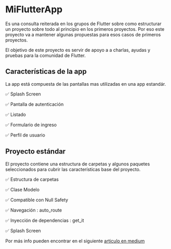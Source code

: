 # MiFlutterApp
 
Es una consulta reiterada en los grupos de Flutter sobre como estructurar un proyecto sobre todo 
al principio en los primeros proyectos. Por eso este proyecto va a mantener algunas propuestas 
para esos casos de primeros proyectos.

El objetivo de este proyecto es servir de apoyo a a charlas, ayudas y pruebas para la comunidad de Flutter.
 
 ## Características de la app
 La app está compuesta de las pantallas mas utilizadas en una app estandár.

:white_check_mark: Splash Screen

:white_check_mark: Pantalla de autenticación

:white_check_mark: Listado

:white_check_mark: Formulario de ingreso

:white_check_mark: Perfil de usuario



## Proyecto estándar
El proyecto contiene una estructura de carpetas y algunos paquetes seleccionados para cubrir las características base del proyecto.

  :white_check_mark: Estructura de carpetas
 
  :white_check_mark: Clase Modelo
  
  :white_check_mark: Compatible con Null Safety
 
  :white_check_mark: Navegación : auto_route

  :white_check_mark: Inyección de dependencias : get_it

  :white_check_mark: Splash Screen


Por más info pueden encontrar en el siguiente [articulo en medium](https://tinoper.medium.com/aplicaci%C3%B3n-flutter-elemental-fd9240b63a0)




